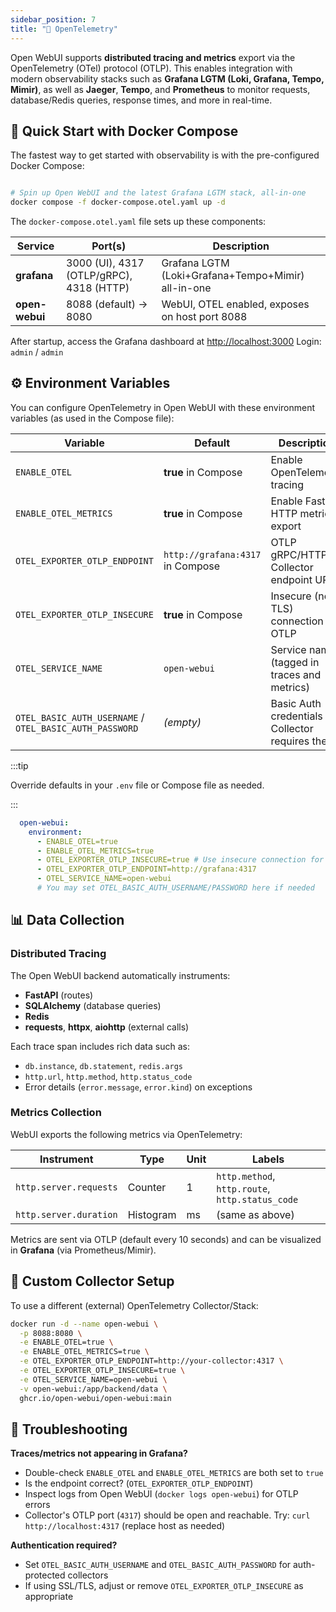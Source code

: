 ```yaml
---
sidebar_position: 7
title: "🔭 OpenTelemetry"
---
```


Open WebUI supports **distributed tracing and metrics** export via the OpenTelemetry (OTel) protocol (OTLP). This enables integration with modern observability stacks such as **Grafana LGTM (Loki, Grafana, Tempo, Mimir)**, as well as **Jaeger**, **Tempo**, and **Prometheus** to monitor requests, database/Redis queries, response times, and more in real-time.

## 🚀 Quick Start with Docker Compose

The fastest way to get started with observability is with the pre-configured Docker Compose:

```bash

# Spin up Open WebUI and the latest Grafana LGTM stack, all-in-one
docker compose -f docker-compose.otel.yaml up -d
```

The `docker-compose.otel.yaml` file sets up these components:

| Service     | Port(s)                                   | Description                                          |
|-------------|------------------------------------------|------------------------------------------------------|
| **grafana** | 3000 (UI), 4317 (OTLP/gRPC), 4318 (HTTP) | Grafana LGTM (Loki+Grafana+Tempo+Mimir) all-in-one   |
| **open-webui** | 8088 (default) → 8080                     | WebUI, OTEL enabled, exposes on host port 8088          |

After startup, access the Grafana dashboard at [http://localhost:3000](http://localhost:3000)
Login: `admin` / `admin`

## ⚙️ Environment Variables

You can configure OpenTelemetry in Open WebUI with these environment variables (as used in the Compose file):

| Variable                            | Default                         | Description                                         |
|--------------------------------------|---------------------------------|-----------------------------------------------------|
| `ENABLE_OTEL`                       | **true** in Compose             | Enable OpenTelemetry tracing                        |
| `ENABLE_OTEL_METRICS`                | **true** in Compose             | Enable FastAPI HTTP metrics export                  |
| `OTEL_EXPORTER_OTLP_ENDPOINT`        | `http://grafana:4317` in Compose| OTLP gRPC/HTTP Collector endpoint URL               |
| `OTEL_EXPORTER_OTLP_INSECURE`        | **true** in Compose             | Insecure (no TLS) connection for OTLP               |
| `OTEL_SERVICE_NAME`                  | `open-webui`                    | Service name (tagged in traces and metrics)         |
| `OTEL_BASIC_AUTH_USERNAME` / `OTEL_BASIC_AUTH_PASSWORD` | *(empty)*      | Basic Auth credentials if Collector requires them   |

:::tip

Override defaults in your `.env` file or Compose file as needed.

:::

```yaml
  open-webui:
    environment:
      - ENABLE_OTEL=true
      - ENABLE_OTEL_METRICS=true
      - OTEL_EXPORTER_OTLP_INSECURE=true # Use insecure connection for OTLP, you may want to remove this in production
      - OTEL_EXPORTER_OTLP_ENDPOINT=http://grafana:4317
      - OTEL_SERVICE_NAME=open-webui
      # You may set OTEL_BASIC_AUTH_USERNAME/PASSWORD here if needed
```

## 📊 Data Collection

### Distributed Tracing

The Open WebUI backend automatically instruments:

- **FastAPI** (routes)
- **SQLAlchemy** (database queries)
- **Redis**
- **requests**, **httpx**, **aiohttp** (external calls)

Each trace span includes rich data such as:

- `db.instance`, `db.statement`, `redis.args`
- `http.url`, `http.method`, `http.status_code`
- Error details (`error.message`, `error.kind`) on exceptions

### Metrics Collection

WebUI exports the following metrics via OpenTelemetry:

| Instrument             | Type      | Unit | Labels                               |
|------------------------|-----------|------|--------------------------------------|
| `http.server.requests` | Counter   | 1    | `http.method`, `http.route`, `http.status_code` |
| `http.server.duration` | Histogram | ms   | (same as above)                      |

Metrics are sent via OTLP (default every 10 seconds) and can be visualized in **Grafana** (via Prometheus/Mimir).

## 🔧 Custom Collector Setup

To use a different (external) OpenTelemetry Collector/Stack:

```bash
docker run -d --name open-webui \
  -p 8088:8080 \
  -e ENABLE_OTEL=true \
  -e ENABLE_OTEL_METRICS=true \
  -e OTEL_EXPORTER_OTLP_ENDPOINT=http://your-collector:4317 \
  -e OTEL_EXPORTER_OTLP_INSECURE=true \
  -e OTEL_SERVICE_NAME=open-webui \
  -v open-webui:/app/backend/data \
  ghcr.io/open-webui/open-webui:main
```

## 🚨 Troubleshooting

**Traces/metrics not appearing in Grafana?**

- Double-check `ENABLE_OTEL` and `ENABLE_OTEL_METRICS` are both set to `true`
- Is the endpoint correct? (`OTEL_EXPORTER_OTLP_ENDPOINT`)
- Inspect logs from Open WebUI (`docker logs open-webui`) for OTLP errors
- Collector's OTLP port (`4317`) should be open and reachable. Try:
  `curl http://localhost:4317` (replace host as needed)

**Authentication required?**

- Set `OTEL_BASIC_AUTH_USERNAME` and `OTEL_BASIC_AUTH_PASSWORD` for auth-protected collectors
- If using SSL/TLS, adjust or remove `OTEL_EXPORTER_OTLP_INSECURE` as appropriate
